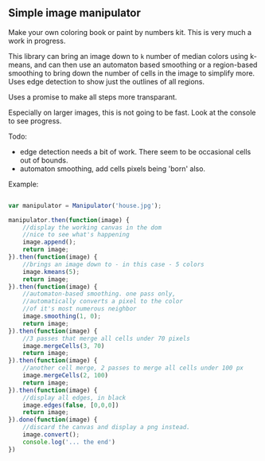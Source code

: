 ## Simple image manipulator

Make your own coloring book or paint by numbers kit. This is very much a work in progress. 

This library can bring an image down to `k` number of median colors using k-means, and can then use an automaton based smoothing or a region-based smoothing to bring down the number of cells in the image to simplify more. Uses edge detection to show just the outlines of all regions. 

Uses a promise to make all steps more transparant.

Especially on larger images, this is not going to be fast. Look at the console to see progress. 

Todo:
- edge detection needs a bit of work. There seem to be occasional cells out of bounds.
- automaton smoothing, add cells pixels being 'born' also. 

Example:

```javascript

var manipulator = Manipulator('house.jpg');

manipulator.then(function(image) {
    //display the working canvas in the dom
    //nice to see what's happening
    image.append();
    return image;
}).then(function(image) {
    //brings an image down to - in this case - 5 colors
    image.kmeans(5);
    return image;
}).then(function(image) {
    //automaton-based smoothing. one pass only, 
    //automatically converts a pixel to the color
    //of it's most numerous neighbor
    image.smoothing(1, 0);
    return image;
}).then(function(image) {
    //3 passes that merge all cells under 70 pixels
    image.mergeCells(3, 70)
    return image;
}).then(function(image) {
    //another cell merge, 2 passes to merge all cells under 100 px
    image.mergeCells(2, 100)
    return image;
}).then(function(image) {
    //display all edges, in black
    image.edges(false, [0,0,0])
    return image;
}).done(function(image) {
    //discard the canvas and display a png instead.
    image.convert();
    console.log('... the end')
})
```